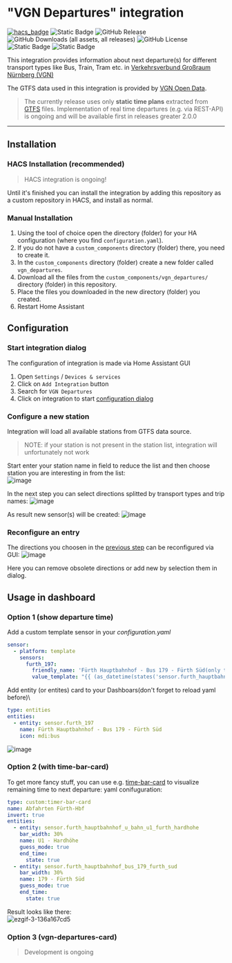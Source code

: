 # "VGN Departures" integration

[![hacs_badge](https://img.shields.io/badge/HACS-Custom-orange.svg)](https://github.com/custom-components/hacs)
![Static Badge](https://img.shields.io/badge/code_owner-alex--jung-green)
![GitHub Release](https://img.shields.io/github/v/release/alex-jung/home-assistant-vgn-component)
![GitHub Downloads (all assets, all releases)](https://img.shields.io/github/downloads/alex-jung/home-assistant-vgn-component/total)
![GitHub License](https://img.shields.io/github/license/alex-jung/home-assistant-vgn-component)
![Static Badge](https://img.shields.io/badge/GTFS-implemented-green)
![Static Badge](https://img.shields.io/badge/REST--API-in%20development-red)


This integration provides information about next departure(s) for different transport types like Bus, Train, Tram etc. in [Verkehrsverbund Großraum Nürnberg (VGN)](https://www.vgn.de)

The GTFS data used in this integration is provided by [VGN Open Data](https://www.vgn.de/web-entwickler/open-data/).

> The currently release uses only **static time plans** extracted from [GTFS](https://gtfs.org/documentation/schedule/reference/) files.
> Implementation of real time departures (e.g. via REST-API) is ongoing and will be available first in releases greater 2.0.0

***
## Installation

### HACS Installation (recommended)

> HACS integration is ongoing!

Until it's finished you can install the integration by adding this repository as a custom repository in HACS, and install as normal.

### Manual Installation

1. Using the tool of choice open the directory (folder) for your HA configuration (where you find `configuration.yaml`).
1. If you do not have a `custom_components` directory (folder) there, you need to create it.
1. In the `custom_components` directory (folder) create a new folder called `vgn_departures`.
1. Download all the files from the `custom_components/vgn_departures/` directory (folder) in this repository.
1. Place the files you downloaded in the new directory (folder) you created.
1. Restart Home Assistant

## Configuration
### Start integration dialog
The configuration of integration is made via Home Assistant GUI
1. Open `Settings` / `Devices & services`
2. Click on `Add Integration` button
3. Search for `VGN Departures`
4. Click on integration to start [configuration dialog](#Configure-a-new-station)

### Configure a new station
Integration will load all available stations from GTFS data source.
> NOTE: if your station is not present in the station list, integration will unfortunately not work 

Start enter your station name in field to reduce the list and then choose station you are interesting in from the list:\
![image](https://github.com/user-attachments/assets/e65635ec-2bc6-4eba-b73d-7b476bea1049)

In the next step you can select directions splitted by transport types and trip names:
![image](https://github.com/user-attachments/assets/96f402dd-a5c6-44d2-ad61-677adf38f7fe)

As result new sensor(s) will be created:
![image](https://github.com/user-attachments/assets/39ca6db8-8660-410d-9e2b-e4a92e055609)

### Reconfigure an entry
The directions you choosen in the [previous step](#Configure-a-new-station) can be reconfigured via GUI:
![image](https://github.com/user-attachments/assets/03864ffd-2420-4ca0-97e8-03d64f0189ae)

Here you can remove obsolete directions or add new by selection them in dialog.

## Usage in dashboard

### Option 1 (show departure time)
Add a custom template sensor in your _configuration.yaml_
```yaml
sensor:
  - platform: template
    sensors:
      furth_197:
        friendly_name: 'Fürth Hauptbahnhof - Bus 179 - Fürth Süd(only time)'
        value_template: "{{ (as_datetime(states('sensor.furth_hauptbahnhof_bus_179_furth_sud'))).strftime('%H:%m') }}"
```
Add entity (or entites) card to your Dashboars(don't forget to reload yaml before)\
```yaml
type: entities
entities:
  - entity: sensor.furth_197
    name: Fürth Hauptbahnhof - Bus 179 - Fürth Süd
    icon: mdi:bus
```
![image](https://github.com/user-attachments/assets/d813c9e4-0d5f-498e-81de-6abc88430c8c)

### Option 2 (with time-bar-card)
To get more fancy stuff, you can use e.g. [time-bar-card](https://github.com/rianadon/timer-bar-card) to visualize remaining time to next departure:
yaml conifuguration:
```yaml
type: custom:timer-bar-card
name: Abfahrten Fürth-Hbf
invert: true
entities:
  - entity: sensor.furth_hauptbahnhof_u_bahn_u1_furth_hardhohe
    bar_width: 30%
    name: U1 - Hardhöhe
    guess_mode: true
    end_time:
      state: true
  - entity: sensor.furth_hauptbahnhof_bus_179_furth_sud
    bar_width: 30%
    name: 179 - Fürth Süd
    guess_mode: true
    end_time:
      state: true
```
Result looks like there:\
![ezgif-3-136a167cd5](https://github.com/user-attachments/assets/3b8b8a09-1067-4d90-924a-729616c6e765)

### Option 3 (vgn-departures-card)
> Development is ongoing
